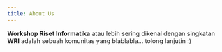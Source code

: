 ```yaml
---
title: About Us
---
```


**Workshop Riset Informatika** atau lebih sering dikenal dengan singkatan **WRI** adalah sebuah komunitas yang blablabla... tolong lanjutin :)
